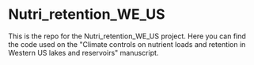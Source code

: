 # Nutri_retention_WE_US

This is the repo for the Nutri_retention_WE_US project. Here you can find the code used on the "Climate controls on nutrient loads and retention in Western US lakes and reservoirs" manuscript. 
